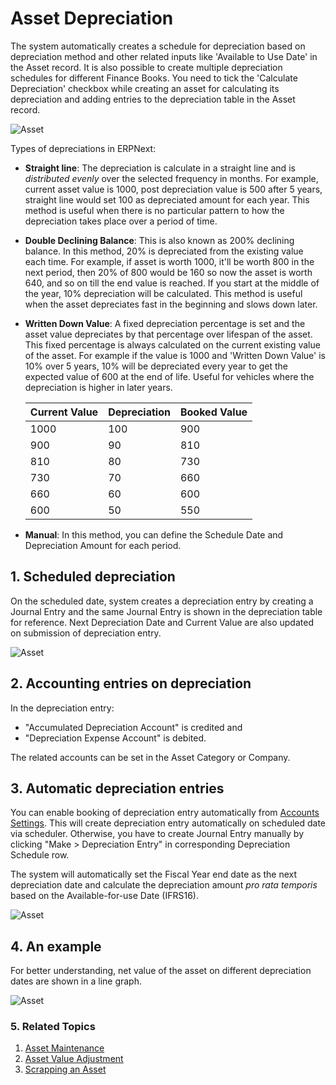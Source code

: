 <!-- add breadcrumbs -->
# Asset Depreciation

The system automatically creates a schedule for depreciation based on depreciation method and other related inputs like 'Available to Use Date' in the Asset record. It is also possible to create multiple depreciation schedules for different Finance Books. You need to tick the 'Calculate Depreciation' checkbox while creating an asset for calculating its depreciation and adding entries to the depreciation table in the Asset record.

<img class="screenshot" alt="Asset" src="{{docs_base_url}}/assets/img/asset/depreciation-schedule.png">

Types of depreciations in ERPNext:

* **Straight line**: The depreciation is calculate in a straight line and is _distributed evenly_ over the selected frequency in months. For example, current asset value is 1000, post depreciation value is 500 after 5 years, straight line would set 100 as depreciated amount for each year. This method is useful when there is no particular pattern to how the depreciation takes place over a period of time.

* **Double Declining Balance**: This is also known as 200% declining balance. In this method, 20% is depreciated from the existing value each time. For example, if asset is worth 1000, it'll be worth 800 in the next period, then 20% of 800 would be 160 so now the asset is worth 640, and so on till the end value is reached. If you start at the middle of the year, 10% depreciation will be calculated. This method is useful when the asset depreciates fast in the beginning and slows down later.

* **Written Down Value**: A fixed depreciation percentage is set and the asset value depreciates by that percentage over lifespan of the asset. This fixed percentage is always calculated on the current existing value of the asset. For example if the value is 1000 and 'Written Down Value' is 10% over 5 years, 10% will be depreciated every year to get the expected value of 600 at the end of life. Useful for vehicles where the depreciation is higher in later years.

    | Current Value | Depreciation | Booked Value |
    | -------------- | ----------- | ------------ |
    | 1000 | 100 | 900 |
    | 900 | 90 | 810 |
    | 810 | 80 | 730 |
    | 730 | 70 | 660 |
    | 660 | 60 | 600 |
    | 600 | 50 | 550 |


* **Manual**: In this method, you can define the Schedule Date and Depreciation Amount for each period.

## 1. Scheduled depreciation
On the scheduled date, system creates a depreciation entry by creating a Journal Entry and the same Journal Entry is shown in the depreciation table for reference. Next Depreciation Date and Current Value are also updated on submission of depreciation entry.

<img class="screenshot" alt="Asset" src="{{docs_base_url}}/assets/img/asset/depreciation-entry.png">

## 2. Accounting entries on depreciation
In the depreciation entry:

- "Accumulated Depreciation Account" is credited and
- "Depreciation Expense Account" is debited.

The related accounts can be set in the Asset Category or Company.

## 3. Automatic depreciation entries
You can enable booking of depreciation entry automatically from [Accounts Settings](/docs/v12/user/manual/en/accounts/accounts-settings). This will create depreciation entry automatically on scheduled date via scheduler. Otherwise, you have to create Journal Entry manually by clicking "Make > Depreciation Entry" in corresponding Depreciation Schedule row.

The system will automatically set the Fiscal Year end date as the next depreciation date and calculate the depreciation amount *pro rata temporis* based on the Available-for-use Date (IFRS16).

<img class="screenshot" alt="Asset" src="/docs/v12/assets/img/asset/asset_prorated_depreciation.png">

## 4. An example
For better understanding, net value of the asset on different depreciation dates are shown in a line graph.

<img class="screenshot" alt="Asset" src="{{docs_base_url}}/assets/img/asset/asset-graph.png">

### 5. Related Topics
1. [Asset Maintenance](/docs/v12/user/manual/en/asset/asset-maintenance)
1. [Asset Value Adjustment](/docs/v12/user/manual/en/asset/asset-value-adjustment)
1. [Scrapping an Asset](/docs/v12/user/manual/en/asset/scrapping-an-asset)
